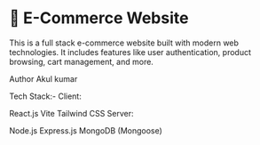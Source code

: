 # 🛒 E-Commerce Website

This is a full stack e-commerce website built with modern web technologies. It includes features like user authentication, product browsing, cart management, and more.

Author
Akul kumar 

Tech Stack:-
Client:

React.js
Vite
Tailwind CSS
Server:

Node.js
Express.js
MongoDB (Mongoose)
